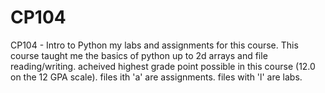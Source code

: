 # CP104
CP104 - Intro to Python
my labs and assignments for this course. This course taught me the basics of python up to 2d arrays and file reading/writing. acheived highest grade point possible in this course (12.0 on the 12 GPA scale). files ith 'a' are assignments. files with 'l' are labs.
